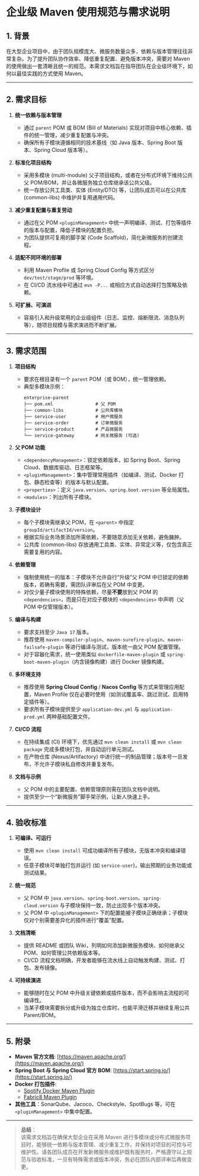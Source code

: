 # 企业级 Maven 使用规范与需求说明

## 1. 背景

在大型企业项目中，由于团队规模庞大、微服务数量众多，依赖与版本管理往往非常复杂。为了提升团队协作效率、降低重复配置、避免版本冲突，需要对 Maven 的使用做出一套清晰且统一的规范。本需求文档旨在指导团队在企业级环境下，如何以最佳实践的方式使用 Maven。

---

## 2. 需求目标

1. **统一依赖与版本管理**  
   - 通过 `parent` POM 或 BOM (Bill of Materials) 实现对项目中核心依赖、插件的统一管理，减少重复配置与冲突。
   - 确保所有子模块遵循相同的技术基线（如 Java 版本、Spring Boot 版本、Spring Cloud 版本等）。

2. **标准化项目结构**  
   - 采用多模块 (multi-module) 父子项目结构，或者在分布式环境下维持公共父 POM/BOM，并让各微服务独立仓库继承该公共父级。
   - 统一存放公共工具类、实体 (Entity/DTO) 等，让团队成员可以在公共库 (common-libs) 中维护并复用通用代码。

3. **减少重复配置与重复劳动**  
   - 通过在父 POM `<pluginManagement>` 中统一声明编译、测试、打包等插件的版本与配置，降低子模块的配置负担。
   - 为团队提供可复用的脚手架 (Code Scaffold)，简化新微服务的创建流程。

4. **适配不同环境的部署**  
   - 利用 Maven Profile 或 Spring Cloud Config 等方式区分 `dev/test/stage/prod` 等环境。
   - 在 CI/CD 流水线中可通过 `mvn -P...` 或相应方式自动选择打包策略及依赖。

5. **可扩展、可演进**  
   - 容易引入和升级常用的企业级组件（日志、监控、熔断限流、消息队列等），随项目规模与需求演进而不断扩展。

---

## 3. 需求范围

1. **项目结构**  
   - 要求在根目录有一个 `parent` POM（或 BOM），统一管理依赖。
   - 典型多模块示例：
     ```
     enterprise-parent
     ├── pom.xml                # 父 POM
     ├── common-libs            # 公共库模块
     ├── service-user           # 用户微服务
     ├── service-order          # 订单微服务
     ├── service-product        # 产品微服务
     └── service-gateway        # 网关微服务 (可选)
     ```
2. **父 POM 功能**  
   - `<dependencyManagement>`：锁定依赖版本，如 Spring Boot、Spring Cloud、数据库驱动、日志框架等。
   - `<pluginManagement>`：集中管理常用插件（如编译、测试、Docker 打包、静态检查等）的版本与默认配置。
   - `<properties>`：定义 `java.version`、`spring.boot.version` 等全局属性。
   - `<modules>`：列出所有子模块。
3. **子模块设计**  
   - 每个子模块需继承父 POM，在 `<parent>` 中指定 `groupId/artifactId/version`。
   - 根据实际业务场景添加所需依赖，不要随意添加无关依赖，避免臃肿。
   - 公共库 (common-libs) 存放通用工具类、实体、异常定义等，仅包含真正需要复用的内容。

4. **依赖管理**  
   - 强制使用统一的版本：子模块不允许自行“升级”父 POM 中已锁定的依赖版本，若确有需要，需团队评审后在父 POM 中变更。
   - 对仅少量子模块使用的特殊依赖，尽量**不要**放到父 POM 的 `<dependencies>`，而是只在对应子模块的 `<dependencies>` 中声明（父 POM 中仅管理版本）。

5. **编译与构建**  
   - 要求支持至少 `Java 17` 版本。
   - 推荐使用 `maven-compiler-plugin`、`maven-surefire-plugin`、`maven-failsafe-plugin` 等进行编译与测试，版本统一由父 POM 配置管理。
   - 对于容器化需求，统一使用类似 `dockerfile-maven-plugin` 或 `spring-boot-maven-plugin`（内含镜像构建）进行 Docker 镜像构建。

6. **多环境支持**  
   - 推荐使用 **Spring Cloud Config** / **Nacos Config** 等方式来管理应用配置，Maven Profile 仅在必要时使用（如测试覆盖率、跳过测试、启用特定插件等）。
   - 要求所有子模块提供至少 `application-dev.yml` 与 `application-prod.yml` 两种基础配置文件。

7. **CI/CD 流程**  
   - 在持续集成 (CI) 环境下，优先通过 `mvn clean install` 或 `mvn clean package` 完成多模块打包，并自动运行单元测试。
   - 在产物仓库 (Nexus/Artifactory) 中进行统一的制品管理；版本号一旦发布，不允许子模块私自修改并重复发布。

8. **文档与示例**  
   - 父 POM 中的主要配置、依赖管理原则需在团队文档中说明。
   - 提供至少一个“新微服务”脚手架示例，让新人快速上手。

---

## 4. 验收标准

1. **可编译、可运行**  
   - 使用 `mvn clean install` 可成功编译所有子模块，无版本冲突和编译错误。
   - 任意子模块可单独打包并运行 (如 `service-user`)，输出预期的业务功能或测试结果。

2. **统一规范**  
   - 父 POM 中 `java.version`、`spring-boot.version`、`spring-cloud.version` 与子模块保持一致，防止出现多个版本冲突。
   - 父 POM 中 `<pluginManagement>` 下的配置能被子模块正确继承；子模块仅对个别需要差异化的插件进行“覆盖”配置。

3. **文档清晰**  
   - 提供 README 或团队 Wiki，列明如何添加新微服务模块、如何继承父 POM、如何管理公共依赖版本等。
   - CI/CD 流程文档明确，开发者能够在流水线上自动触发构建、测试、打包、发布镜像。

4. **可持续演进**  
   - 能够随时在父 POM 中升级关键依赖或插件版本，而不会影响主流程的可编译性。
   - 当某子模块需要拆分或升级为独立仓库时，也能平滑迁移并继续复用公共 Parent/BOM。

---

## 5. 附录

- **Maven 官方文档**: [https://maven.apache.org/](https://maven.apache.org/)  
- **Spring Boot 与 Spring Cloud 官方 BOM**: [https://start.spring.io/](https://start.spring.io/)  
- **Docker 打包插件**:  
  - [Spotify Docker Maven Plugin](https://github.com/spotify/dockerfile-maven)  
  - [Fabric8 Maven Plugin](https://github.com/fabric8io/docker-maven-plugin)  
- **其他工具**：SonarQube、Jacoco、Checkstyle、SpotBugs 等，可在 `<pluginManagement>` 中集中配置。

---

> **总结**：  
> 该需求文档旨在确保大型企业在采用 Maven 进行多模块或分布式微服务项目时，能够统一依赖与版本管理、减少重复工作，并保持对项目的可控与可维护性。请各团队成员在开发新微服务或维护既有服务时，严格遵守以上规范与验收标准，一旦有特殊需求或版本冲突，务必在团队内部评审后再做变更。